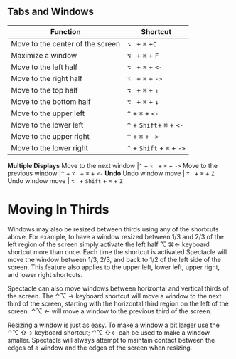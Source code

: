 ## Tabs and Windows


**Function** | **Shortcut**
-------- | --------
Move to the center of the screen | `⌥ ` + `⌘` +`C`
Maximize a window | `⌥ ` + `⌘` + `F`
Move to the left half | `⌥ ` + `⌘` + `<-`
Move to the right half| `⌥ ` + `⌘` + `->`
Move to the top half| `⌥ ` + `⌘` + `↑`
Move to the bottom half| `⌥ ` + `⌘` + `↓`
Move to the upper left | `^` + `⌘` + `<-`
Move to the lower left | `^` + `Shift`+ `⌘` + `<-`
Move to the upper right | `^` + `⌘` + `->`
Move to the lower right | `^` + `Shift` + `⌘` + `->`
**Multiple Displays**
Move to the next window |`^` + `⌥ ` + `⌘` + `->`
Move to the previous window |`^` + `⌥ ` + `⌘` + `<-`
**Undo**
Undo window move | `⌥ ` + `⌘` + `Z`
Undo window move | `⌥ ` + `Shift` + `⌘` + `Z`


Moving In Thirds
================
Windows may also be resized between thirds using any of the shortcuts above. For example, to have a window resized between 1/3 and 2/3 of the left region of the screen simply activate the left half ⌥ ⌘← keyboard shortcut more than once. Each time the shortcut is activated Spectacle will move the window between 1/3, 2/3, and back to 1/2 of the left side of the screen. This feature also applies to the upper left, lower left, upper right, and lower right shortcuts.

Spectacle can also move windows between horizontal and vertical thirds of the screen. The ⌃⌥ → keyboard shortcut will move a window to the next third of the screen, starting with the horizontal third region on the left of the screen. ⌃⌥ ← will move a window to the previous third of the screen.

Resizing a window is just as easy. To make a window a bit larger use the ⌃⌥ ⇧→ keyboard shortcut; ⌃⌥ ⇧← can be used to make a window smaller. Spectacle will always attempt to maintain contact between the edges of a window and the edges of the screen when resizing.
